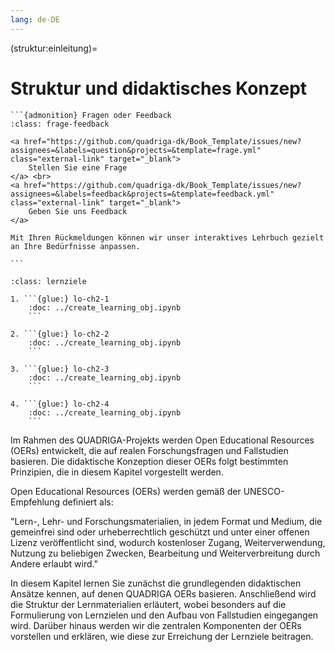 ```yaml
---
lang: de-DE
---
```


(struktur:einleitung)=
# Struktur und didaktisches Konzept

````{margin}
```{admonition} Fragen oder Feedback 
:class: frage-feedback

<a href="https://github.com/quadriga-dk/Book_Template/issues/new?assignees=&labels=question&projects=&template=frage.yml" class="external-link" target="_blank">
    Stellen Sie eine Frage
</a> <br>
<a href="https://github.com/quadriga-dk/Book_Template/issues/new?assignees=&labels=feedback&projects=&template=feedback.yml" class="external-link" target="_blank">
    Geben Sie uns Feedback
</a>

Mit Ihren Rückmeldungen können wir unser interaktives Lehrbuch gezielt an Ihre Bedürfnisse anpassen.

```
````


````{admonition} Didaktischer Aufbau und forschungsgeleitete Methodik der QUADRIGA OERs
:class: lernziele

1. ```{glue:} lo-ch2-1
    :doc: ../create_learning_obj.ipynb
    ```

2. ```{glue:} lo-ch2-2
    :doc: ../create_learning_obj.ipynb
    ```

3. ```{glue:} lo-ch2-3
    :doc: ../create_learning_obj.ipynb
    ```

4. ```{glue:} lo-ch2-4
    :doc: ../create_learning_obj.ipynb
    ```

````

Im Rahmen des QUADRIGA-Projekts werden Open Educational Resources (OERs) entwickelt, die auf realen Forschungsfragen und Fallstudien basieren. Die didaktische Konzeption dieser OERs folgt bestimmten Prinzipien, die in diesem Kapitel vorgestellt werden.

Open Educational Resources (OERs) werden gemäß der UNESCO-Empfehlung definiert als:

"Lern-, Lehr- und Forschungsmaterialien, in jedem Format und Medium, die gemeinfrei sind oder urheberrechtlich geschützt und unter einer offenen Lizenz veröffentlicht sind, wodurch kostenloser Zugang, Weiterverwendung, Nutzung zu beliebigen Zwecken, Bearbeitung und Weiterverbreitung durch Andere erlaubt wird."

In diesem Kapitel lernen Sie zunächst die grundlegenden didaktischen Ansätze kennen, auf denen QUADRIGA OERs basieren. Anschließend wird die Struktur der Lernmaterialien erläutert, wobei besonders auf die Formulierung von Lernzielen und den Aufbau von Fallstudien eingegangen wird. Darüber hinaus werden wir die zentralen Komponenten der OERs vorstellen und erklären, wie diese zur Erreichung der Lernziele beitragen.